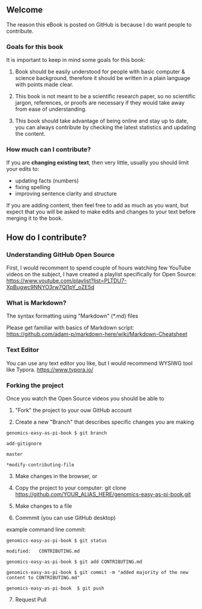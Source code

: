 ## Welcome

The reason this eBook is posted on GitHub is because I do want people to contribute.

### Goals for this book

It is important to keep in mind some goals for this book:

1) Book should be easily understood for people with basic computer & science background, therefore it should be written in a plain language with points made clear.

2) This book is not meant to be a scientific research paper, so no scientific jargon, references, or proofs are necessary if they would take away from ease of understanding.

3) This book should take advantage of being online and stay up to date, you can always contribute by checking the latest statistics and updating the content.

### How much can I contribute?

If you are **changing existing text**, then very little, usually you should limit your edits to:

- updating facts (numbers)
- fixing spelling
- improving sentence clarity and structure

If you are adding content, then feel free to add as much as you want, but expect that you will be asked to make edits and changes to your text before merging it to the book.

## How do I contribute?

### Understanding GitHub Open Source

First, I would recomment to spend couple of hours watching few YouTube videos on the subject, I have created a playlist specifically for Open Source:
https://www.youtube.com/playlist?list=PLTDU7-XpBugwc9NNYO3rw7Ql1pY_oZE5d

### What is Markdown?

The syntax formatting using "Markdown" (*.md) files

Please get familiar with basics of Markdown script:
https://github.com/adam-p/markdown-here/wiki/Markdown-Cheatsheet

### Text Editor

You can use any text editor you like, but I would recommend WYSIWG tool like Typora.
https://www.typora.io/ 

### Forking the project

Once you watch the Open Source videos you should be able to 

1) "Fork" the project to your ouw GitHub account

2) Create a new "Branch" that describes specific changes you are making

`genomics-easy-as-pi-book $ git branch`

`add-gitignore`

`master`

`*modify-contributing-file`



3) Make changes in the browser, or

4) Copy the project to your computer:
git clone https://github.com/YOUR_ALIAS_HERE/genomics-easy-as-pi-book.git

5) Make changes to a file

6) Commmit (you can use GitHub desktop)

example command line commit:

`genomics-easy-as-pi-book $ git status`

`modified:   CONTRIBUTING.md`

`genomics-easy-as-pi-book $ git add CONTRIBUTING.md`

`genomics-easy-as-pi-book $ git commit -m "added majority of the new content to CONTRIBUTING.md"`

`genomics-easy-as-pi-book  $ git push`



7) Request Pull

